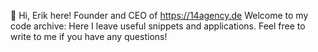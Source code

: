 👋 Hi, Erik here! Founder and CEO of https://14agency.de
Welcome to my code archive: Here I leave useful snippets and applications. Feel free to write to me if you have any questions!

<!---
ErikW92/ErikW92 is a ✨ special ✨ repository because its `README.md` (this file) appears on your GitHub profile.
You can click the Preview link to take a look at your changes.
--->
